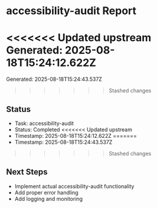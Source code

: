 # accessibility-audit Report

<<<<<<< Updated upstream
Generated: 2025-08-18T15:24:12.622Z
=======
Generated: 2025-08-18T15:24:43.537Z
>>>>>>> Stashed changes

## Status
- Task: accessibility-audit
- Status: Completed
<<<<<<< Updated upstream
- Timestamp: 2025-08-18T15:24:12.622Z
=======
- Timestamp: 2025-08-18T15:24:43.537Z
>>>>>>> Stashed changes

## Next Steps
- Implement actual accessibility-audit functionality
- Add proper error handling
- Add logging and monitoring
